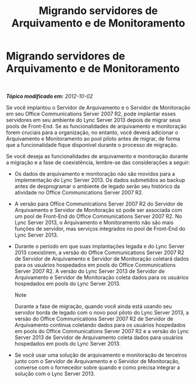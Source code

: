 ﻿---
title: Migrando servidores de Arquivamento e de Monitoramento
TOCTitle: Migrando servidores de Arquivamento e de Monitoramento
ms:assetid: 8d879253-ad76-42b7-8386-e44b110239cf
ms:mtpsurl: https://technet.microsoft.com/pt-br/library/JJ688124(v=OCS.15)
ms:contentKeyID: 49886304
ms.date: 05/19/2016
mtps_version: v=OCS.15
ms.translationtype: HT
---

# Migrando servidores de Arquivamento e de Monitoramento

 

_**Tópico modificado em:** 2012-10-02_

Se você implantou o Servidor de Arquivamento e o Servidor de Monitoração em seu Office Communications Server 2007 R2, pode implantar esses servidores em seu ambiente do Lync Server 2013 depois de migrar seus pools de Front-End. Se as funcionalidades de arquivamento e monitoração forem cruciais para a organização, no entanto, você deverá adicionar o Arquivamento e Monitoramento ao pool piloto antes de migrar, de forma que a funcionalidade fique disponível durante o processo de migração.

Se você deseja as funcionalidades de arquivamento e monitoração durante a migração e a fase de coexistência, lembre-se das considerações a seguir:

  - Os dados de arquivamento e monitoração não são movidos para a implementação do Lync Server 2013. Os dados submetidos ao backup antes de desprogramar o ambiente de legado serão seu histórico da atividade no Office Communications Server 2007 R2.

  - A versão para Office Communications Server 2007 R2 do Servidor de Arquivamento e Servidor de Monitoração só pode ser associada com um pool de Front-End do Office Communications Server 2007 R2. No Lync Server 2013, o Arquivamento e Monitoramento não são mais funções de servidor, mas serviços integrados no pool de Front-End do Lync Server 2013.

  - Durante o período em que suas implantações legada e do Lync Server 2013 coexistirem, a versão do Office Communications Server 2007 R2 de Servidor de Arquivamento e Servidor de Monitoração coletará dados para os usuários hospedados em pools do Office Communications Server 2007 R2. A versão do Lync Server 2013 de Servidor de Arquivamento e Servidor de Monitoração coleta dados para os usuários hospedados em pools do Lync Server 2013.
    
    > [!NOTE]  
    > Durante a fase de migração, quando você ainda está usando seu servidor borda de legado com o novo pool piloto do Lync Server 2013, a versão do Office Communications Server 2007 R2 de Servidor de Arquivamento continua coletando dados para os usuários hospedados em pools do Office Communications Server 2007 R2 e a versão do Lync Server 2013 de Servidor de Arquivamento coleta dados para usuários hospedados em pools do Lync Server 2013.

  - Se você usar uma solução de arquivamento e monitoração de terceiros junto com o Servidor de Arquivamento e o Servidor de Monitoração, converse com o fornecedor sobre quando e como precisa integrar a solução com o Lync Server 2013.

